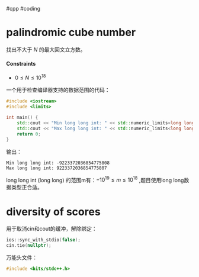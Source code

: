 #cpp #coding
# palindromic cube number
找出不大于 $N$ 的最大回文立方数。    
#### Constraints
- $0 \leq N \leq 10^{18}$
 
      
一个用于检查编译器支持的数据范围的代码：
```cpp
#include <iostream>
#include <limits>
 
int main() {
    std::cout << "Min long long int: " << std::numeric_limits<long long int>::min() << std::endl;
    std::cout << "Max long long int: " << std::numeric_limits<long long int>::max() << std::endl;
    return 0;
}
```
输出：
```
Min long long int: -9223372036854775808
Max long long int: 9223372036854775807 
```

long long int (long long) 的范围m有：$-10^{19} \leq m \leq 10^{18}$ ,题目使用long long数据类型正合适。

# diversity of scores
用于取消cin和cout的缓冲，解除绑定：
```cpp
ios::sync_with_stdio(false);
cin.tie(nullptr);
```
       
万能头文件：
```cpp
#include <bits/stdc++.h>
```
